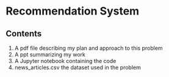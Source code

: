 # Recommendation System

## Contents
1. A pdf file describing my plan and approach to this problem
2. A ppt summarizing my work
3. A Jupyter notebook containing the code
4. news_articles.csv the dataset used in the problem
